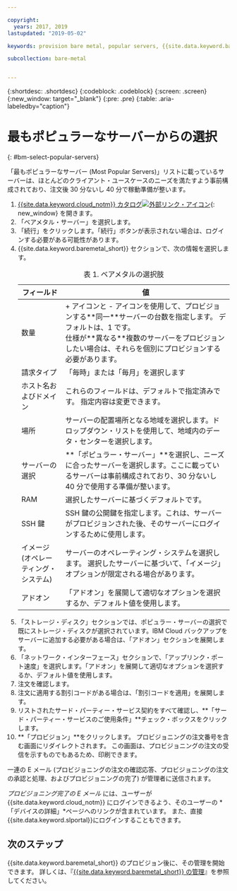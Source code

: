 ```yaml
---

copyright:
  years: 2017, 2019
lastupdated: "2019-05-02"

keywords: provision bare metal, popular servers, {{site.data.keyword.baremetal_short}}, provision

subcollection: bare-metal


---
```


{:shortdesc: .shortdesc}
{:codeblock: .codeblock}
{:screen: .screen}
{:new_window: target="_blank"}
{:pre: .pre}
{:table: .aria-labeledby="caption"}


# 最もポピュラーなサーバーからの選択
{: #bm-select-popular-servers}

「最もポピュラーなサーバー (Most Popular Servers)」リストに載っているサーバーは、ほとんどのクライアント・ユースケースのニーズを満たすよう事前構成されており、注文後 30 分ないし 40 分で稼動準備が整います。
1. [{{site.data.keyword.cloud_notm}} カタログ![外部リンク・アイコン](../icons/launch-glyph.svg "外部リンク・アイコン")](https://cloud.ibm.com/catalog/){: new_window} を開きます。   
2. 「ベアメタル・サーバー」を選択します。
3. 「続行」をクリックします。「続行」ボタンが表示されない場合は、ログインする必要がある可能性があります。
2. {{site.data.keyword.baremetal_short}} セクションで、次の情報を選択します。
    <table>
    <CAPTION>表 1. ベアメタルの選択肢</CAPTION>
    <THEAD>
    <TR>
    <th>フィールド</th>
    <th>値</th>
    </TR>
    </THEAD>
    <TBODY>
    <tr>
    <td>数量</td>
    <td>+ アイコンと - アイコンを使用して、プロビジョンする**同一**サーバーの台数を指定します。 デフォルトは、1 です。<br>仕様が**異なる**複数のサーバーをプロビジョンしたい場合は、それらを個別にプロビジョンする必要があります。
    <tr>
    <tr>
    <td>請求タイプ</td>
    <td>「毎時」または「毎月」を選択します
    <tr>
    <td>ホスト名およびドメイン</td>
    <td>これらのフィールドは、デフォルトで指定済みです。 指定内容は変更できます。</td>
    </tr>
    <tr>
    <td>場所</td>
    <td>サーバーの配置場所となる地域を選択します。ドロップダウン・リストを使用して、地域内のデータ・センターを選択します。</td>
    </tr>
    <tr>
    <tr>
    <td>サーバーの選択</td>
    <td>**「ポピュラー・サーバー」**を選択し、ニーズに合ったサーバーを選択します。ここに載っているサーバーは事前構成されており、30 分ないし 40 分で使用する準備が整います。
    </tr>
    <tr>
    <td>RAM</td>
    <td>選択したサーバーに基づくデフォルトです。</td>
    </tr>
    <tr>
    <td>SSH 鍵</td>
    <td>SSH 鍵の公開鍵を指定します。これは、サーバーがプロビジョンされた後、そのサーバーにログインするために使用します。</td>
    </tr>
    <tr>
    <td>イメージ <br>(オペレーティング・システム)</td>
    <td>サーバーのオペレーティング・システムを選択します。 選択したサーバーに基づいて、「イメージ」オプションが限定される場合があります。</td>
    </tr>
    <td>アドオン</td>
    <td>「アドオン」を展開して適切なオプションを選択するか、デフォルト値を使用します。
    </tr>
    </TBODY>
    </table>
3. 「ストレージ・ディスク」セクションでは、ポピュラー・サーバーの選択で既にストレージ・ディスクが選択されています。IBM Cloud バックアップをサーバーに追加する必要がある場合は、「アドオン」セクションを展開します。
4. 「ネットワーク・インターフェース」セクションで、「アップリンク・ポート速度」を選択します。「アドオン」を展開して適切なオプションを選択するか、デフォルト値を使用します。
4.  注文を確認します。
4. 注文に適用する割引コードがある場合は、「割引コードを適用」を展開します。  
5.  リストされたサード・パーティー・サービス契約をすべて確認し、**「サード・パーティー・サービスのご使用条件」**チェック・ボックスをクリックします。
6.  **「プロビジョン」**をクリックします。 プロビジョニングの注文番号を含む画面にリダイレクトされます。 この画面は、プロビジョニングの注文の受信を示すものでもあるため、印刷できます。

 一連の E メール (プロビジョニングの注文の確認応答、プロビジョニングの注文の承認と処理、およびプロビジョニングの完了) が管理者に送信されます。

 _プロビジョニング完了の E メール_ には、ユーザーが {{site.data.keyword.cloud_notm}} にログインできるよう、そのユーザーの *「デバイスの詳細」*ページへのリンクが含まれています。 また、直接 {{site.data.keyword.slportal}}にログインすることもできます。


## 次のステップ

{{site.data.keyword.baremetal_short}} のプロビジョン後に、その管理を開始できます。 詳しくは、『[{{site.data.keyword.baremetal_short}} の管理](/docs/bare-metal?topic=bare-metal-bm-manage-servers#bm-manage-servers)』を参照してください。
